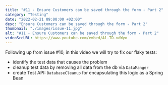 ```yaml
---
title: "#11 - Ensure Customers can be saved through the form - Part 2"
category: "Testing"
date: "2022-02-21 09:00:00 +02:00"
desc: "Ensure Customers can be saved through the form - Part 2"
thumbnail: "./images/issue-11.jpg"
alt: "#11 - Ensure Customers can be saved through the form - Part 2"
videoSrcURL: https://www.youtube.com/embed/Al-TD-vdWyo
---
```


Following up from issue #10, in this video we will try to fix our flaky tests:

* identify the test data that causes the problem
* cleanup test data by removing all data from the db via `DataManger`
* create Test API: `DatabaseCleanup` for encapsulating this logic as a Spring Bean